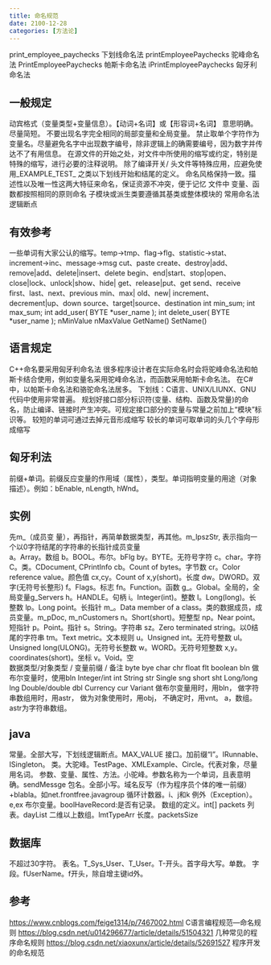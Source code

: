 ```yaml
---
title: 命名规范
date: 2100-12-28
categories: [方法论]
---
```

print_employee_paychecks 下划线命名法 
printEmployeePaychecks 驼峰命名法 
PrintEmployeePaychecks 帕斯卡命名法 
iPrintEmployeePaychecks 匈牙利命名法 
<!-- more -->
## 一般规定
动宾格式（变量类型+变量信息）。【动词+名词】或【形容词+名词】
意思明确。尽量简短。
不要出现名字完全相同的局部变量和全局变量。
禁止取单个字符作为变量名。尽量避免名字中出现数字编号，除非逻辑上的确需要编号，因为数字并传达不了有用信息。
在源文件的开始之处，对文件中所使用的缩写或约定，特别是特殊的缩写，进行必要的注释说明。
除了编译开关/ 头文件等特殊应用，应避免使用_EXAMPLE_TEST_ 之类以下划线开始和结尾的定义。
命名风格保持一致。描述性以及唯一性这两大特征来命名，保证资源不冲突，便于记忆 
文件中
变量、函数都按照相同的原则命名
子模块或派生类要遵循其基类或整体模块的
常用命名法
逻辑断点
## 有效参考
一些单词有大家公认的缩写。temp->tmp、flag->flg、statistic->stat、increment->inc、message->msg
cut、paste
create、destroy|add、remove|add、delete|insert、delete
begin、end|start、stop|open、close|lock、unlock|show、hide| get、release|put、get
send、receive
first、last、next、previous
min、max|
old、new|
increment、decrement|up、down
source、target|source、destination 
int min_sum;
int max_sum;
int add_user( BYTE *user_name );
int delete_user( BYTE *user_name ); 
nMinValue
nMaxValue
GetName()
SetName()
## 语言规定
C++命名要采用匈牙利命名法
很多程序设计者在实际命名时会将驼峰命名法和帕斯卡结合使用，例如变量名采用驼峰命名法，而函数采用帕斯卡命名法。 
在C#中，以帕斯卡命名法和骆驼命名法居多。 
下划线：C语言、UNIX/LIUNX、GNU代码中使用非常普遍。
规划好接口部分标识符(变量、结构、函数及常量)的命名，防止编译、链接时产生冲突。可规定接口部分的变量与常量之前加上“模块”标识等。
较短的单词可通过去掉元音形成缩写
较长的单词可取单词的头几个字母形成缩写
## 匈牙利法
前缀+单词。前缀反应变量的作用域（属性），类型。单词指明变量的用途（对象描述）。例如：bEnable, nLength, hWnd。
## 实例 
先m_（成员变 量），再指针，再简单数据类型，再其他。m_lpszStr, 表示指向一个以0字符结尾的字符串的长指针成员变量  
a。Array。数组 
b。BOOL。布尔。bFlg 
by。BYTE。无符号字符 
c。char。字符 
C。类。CDocument, CPrintInfo 
cb。Count of bytes。字节数 
cr。Color reference value。颜色值 
cx,cy。Count of x,y(short)。长度 
dw。DWORD。双字(无符号长整形) 
f。Flags。标志 
fn。Function。函数 
g_。Global。全局的，全局变量g_Servers 
h。HANDLE。句柄 
i。Integer(int)。整数 
l。Long(long)。长整数 
lp。Long point。长指针 
m_。Data member of a class。类的数据成员，成员变量。m_pDoc, m_nCustomers 
n。Short(short)。短整型 
np。Near point。短指针 
p。Point。指针 
s。String。字符串 
sz。Zero terminated string。以0结尾的字符串 
tm。Text metric。文本规则 
u。Unsigned int。无符号整数 
ul。Unsigned long(ULONG)。无符号长整数 
w。WORD。无符号短整数 
x,y。coordinates(short)。坐标 
v。Void。空   
数据类型/对象类型 / 变量前缀 / 备注 
byte bye 
char chr 
float flt 
boolean bln 做布尔变量时，使用bln 
Integer/int int 
String str 
Single sng 
short sht 
Long/long lng 
Double/double dbl 
Currency cur 
Variant 
做布尔变量用时，用bln， 
做字符串数组用时，用astr， 
做为对象使用时，用obj， 
不确定时，用vnt。 
a，数组。astr为字符串数组。  
## java 
常量。全部大写，下划线逻辑断点。MAX_VALUE 
接口。加前缀“I”。IRunnable、ISingleton。 
类。大驼峰。TestPage、XMLExample、Circle。代表对象，尽量用名词。 
参数、变量、属性、方法。小驼峰。参数名称为一个单词，且表意明确。sendMessge 
包名。全部小写。域名反写（作为程序员个体的唯一前缀）+blabla。如net.frontfree.javagroup 
循环计数器。i、j和k 
例外（Exception）。e,ex 
布尔变量。boolHaveRecord:是否有记录。 
数组的定义。int[] packets 
列表。dayList 
二维以上数组。lmtTypeArr 
长度。packetsSize  
## 数据库
不超过30字符。 
表名。T_Sys_User、T_User。T-开头。首字母大写。单数。 
字段。fUserName。f开头，除自增主键id外。  
## 参考 
https://www.cnblogs.com/feige1314/p/7467002.html C语言编程规范—命名规则 
https://blog.csdn.net/u014296677/article/details/51504321 几种常见的程序命名规则 
https://blog.csdn.net/xiaoxunx/article/details/52691527 程序开发的命名规范